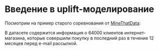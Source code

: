 # Введение в uplift-моделирование

Посмотрим на пример старого соревнования от [MineThatData][1]:

В датасете содержится информация о 64000 клиентов интернет-магазина, 
которые совершили покупку в последний раз в течение 12 месяцев перед e-mail рассылкой.

[1]: https://blog.minethatdata.com/2008/03/minethatdata-e-mail-analytics-and-data.html
